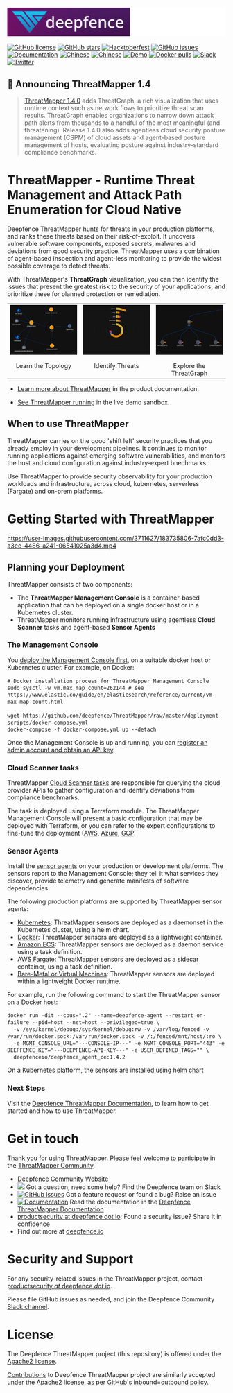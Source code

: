 ![Deepfence Logo](images/readme/deepfence-logo.png)

[![GitHub license](https://img.shields.io/github/license/deepfence/ThreatMapper)](https://github.com/deepfence/ThreatMapper/blob/master/LICENSE)
[![GitHub stars](https://img.shields.io/github/stars/deepfence/ThreatMapper)](https://github.com/deepfence/ThreatMapper/stargazers)
[![Hacktoberfest](https://img.shields.io/github/hacktoberfest/2022/deepfence/ThreatMapper)](https://github.com/deepfence/ThreatMapper/issues)
[![GitHub issues](https://img.shields.io/github/issues/deepfence/ThreatMapper)](https://github.com/deepfence/ThreatMapper/issues)
[![Documentation](https://img.shields.io/badge/documentation-read-green)](https://community.deepfence.io/docs/threatmapper)
[![Chinese](https://img.shields.io/badge/read-Chinese%20Simplified-yellow)](https://github.com/deepfence/ThreatMapper/blob/master/README.zh-CN.md)
[![Chinese](https://img.shields.io/badge/read-Chinese%20Traditional-pink)](https://github.com/deepfence/ThreatMapper/blob/master/README.zh-TW.md)
[![Demo](https://img.shields.io/badge/threatmapper-demo-green)](https://community.deepfence.io/docs/threatmapper/demo)
[![Docker pulls](https://img.shields.io/docker/pulls/deepfenceio/deepfence_agent_ce)](https://hub.docker.com/r/deepfenceio/deepfence_agent_ce)
[![Slack](https://img.shields.io/badge/slack-@deepfence-blue.svg?logo=slack)](https://join.slack.com/t/deepfence-community/shared_invite/zt-podmzle9-5X~qYx8wMaLt9bGWwkSdgQ)
[![Twitter](https://img.shields.io/twitter/url?style=social&url=https%3A%2F%2Fgithub.com%2Fdeepfence%2FThreatMapper)](https://twitter.com/intent/tweet?text=Wow:&url=https%3A%2F%2Fgithub.com%2Fdeepfence%2FThreatMapper)

## :tada: Announcing ThreatMapper 1.4

> [ThreatMapper 1.4.0](https://github.com/deepfence/ThreatMapper/releases/tag/v1.4.0) adds ThreatGraph, a rich visualization that uses runtime context such as network flows to prioritize threat scan results.  ThreatGraph enables organizations to narrow down attack path alerts from thousands to a handful of the most meaningful (and threatening). Release 1.4.0 also adds agentless cloud security posture management (CSPM) of cloud assets and agent-based posture management of hosts, evaluating posture against industry-standard compliance benchmarks.

# ThreatMapper - Runtime Threat Management and Attack Path Enumeration for Cloud Native

Deepfence ThreatMapper hunts for threats in your production platforms, and ranks these threats based on their risk-of-exploit. It uncovers vulnerable software components, exposed secrets, malwares and deviations from good security practice. ThreatMapper uses a combination of agent-based inspection and agent-less monitoring to provide the widest possible coverage to detect threats.

With ThreatMapper's **ThreatGraph** visualization, you can then identify the issues that present the greatest risk to the security of your applications, and prioritize these for planned protection or remediation.

<table width="100%">
  <tr>
  <td align="center" valign="top" width="33%"><a href="../../raw/master/images/readme/threatmapper-topology-full.jpg"><img src="images/readme/threatmapper-topology-thumb.jpg" border=0 align="center"/></a>
    <br/><br/>
    Learn the Topology
  </td>
  <td align="center" valign="top" width="33%"><a href="../../raw/master/images/readme/threatmapper-vulnerabilities-full.jpg"><img src="images/readme/threatmapper-vulnerabilities-thumb.jpg" border=0 align="center"/></a>
    <br/><br/>
    Identify Threats
  </td>
  <td align="center" valign="top" width="33%"><a href="../../raw/master/images/readme/threatmapper-threatgraph-full.jpg"><img src="images/readme/threatmapper-threatgraph-thumb.jpg" border=0 align="center"/></a>
    <br/><br/>
    Explore the ThreatGraph
  </td>
  </tr>
</table>

 * [Learn more about ThreatMapper](https://community.deepfence.io/docs/threatmapper/) in the product documentation.

 * [See ThreatMapper running](https://community.deepfence.io/docs/threatmapper/demo) in the live demo sandbox.

## When to use ThreatMapper

ThreatMapper carries on the good 'shift left' security practices that you already employ in your development pipelines. It continues to monitor running applications against emerging software vulnerabilities, and monitors the host and cloud configuration against industry-expert bnechmarks.

Use ThreatMapper to provide security observability for your production workloads and infrastructure, across cloud, kubernetes, serverless (Fargate) and on-prem platforms.


# Getting Started with ThreatMapper



https://user-images.githubusercontent.com/3711627/183735806-7afc0dd3-a3ee-4486-a241-06541025a3d4.mp4


## Planning your Deployment

ThreatMapper consists of two components:

 * The **ThreatMapper Management Console** is a container-based application that can be deployed on a single docker host or in a Kubernetes cluster.
 * ThreatMapper monitors running infrastructure using agentless **Cloud Scanner** tasks and agent-based **Sensor Agents**

### The Management Console

You [deploy the Management Console first](https://community.deepfence.io/docs/threatmapper/console/), on a suitable docker host or Kubernetes cluster.  For example, on Docker:

```shell script
# Docker installation process for ThreatMapper Management Console
sudo sysctl -w vm.max_map_count=262144 # see https://www.elastic.co/guide/en/elasticsearch/reference/current/vm-max-map-count.html

wget https://github.com/deepfence/ThreatMapper/raw/master/deployment-scripts/docker-compose.yml
docker-compose -f docker-compose.yml up --detach
```

Once the Management Console is up and running, you can [register an admin account and obtain an API key](https://community.deepfence.io/docs/threatmapper/console/initial-configuration).  

### Cloud Scanner tasks

ThreatMapper [Cloud Scanner tasks](https://community.deepfence.io/docs/threatmapper/cloudscanner/) are responsible for querying the cloud provider APIs to gather configuration and identify deviations from compliance benchmarks. 

The task is deployed using a Terraform module. The ThreatMapper Management Console will present a basic configuration that may be deployed with Terraform, or you can refer to the expert configurations to fine-tune the deployment ([AWS](https://github.com/deepfence/terraform-aws-cloud-scanner), [Azure](https://github.com/deepfence/terraform-azure-cloud-scanner), [GCP](https://github.com/deepfence/terraform-gcp-cloud-scanner).

### Sensor Agents

Install the [sensor agents](https://community.deepfence.io/docs/threatmapper/sensors/) on your production or development platforms. The sensors report to the Management Console; they tell it what services they discover, provide telemetry and generate manifests of software dependencies.

The following production platforms are supported by ThreatMapper sensor agents:

 * [Kubernetes](https://community.deepfence.io/docs/threatmapper/sensors/kubernetes/): ThreatMapper sensors are deployed as a daemonset in the Kubernetes cluster, using a helm chart.
 * [Docker](https://community.deepfence.io/docs/threatmapper/sensors/docker/): ThreatMapper sensors are deployed as a lightweight container.
 * [Amazon ECS](https://community.deepfence.io/docs/threatmapper/sensors/aws-ecs): ThreatMapper sensors are deployed as a daemon service using a task definition.
 * [AWS Fargate](https://community.deepfence.io/docs/threatmapper/sensors/aws-fargate): ThreatMapper sensors are deployed as a sidecar container, using a task definition.
 * [Bare-Metal or Virtual Machines](https://community.deepfence.io/docs/threatmapper/sensors/linux-host/): ThreatMapper sensors are deployed within a lightweight Docker runtime.

For example, run the following command to start the ThreatMapper sensor on a Docker host:

```shell script
docker run -dit --cpus=".2" --name=deepfence-agent --restart on-failure --pid=host --net=host --privileged=true \
  -v /sys/kernel/debug:/sys/kernel/debug:rw -v /var/log/fenced -v /var/run/docker.sock:/var/run/docker.sock -v /:/fenced/mnt/host/:ro \
  -e MGMT_CONSOLE_URL="---CONSOLE-IP---" -e MGMT_CONSOLE_PORT="443" -e DEEPFENCE_KEY="---DEEPFENCE-API-KEY---" -e USER_DEFINED_TAGS="" \
  deepfenceio/deepfence_agent_ce:1.4.2
```

On a Kubernetes platform, the sensors are installed using [helm chart](https://community.deepfence.io/docs/threatmapper/sensors/kubernetes/)

### Next Steps

Visit the [Deepfence ThreatMapper Documentation](https://community.deepfence.io/docs/threatmapper/), to learn how to get started and how to use ThreatMapper.


# Get in touch

Thank you for using ThreatMapper.  Please feel welcome to participate in the [ThreatMapper Community](COMMUNITY.md).

* [Deepfence Community Website](https://community.deepfence.io) 
* [<img src="https://img.shields.io/badge/slack-@deepfence-brightgreen.svg?logo=slack">](https://join.slack.com/t/deepfence-community/shared_invite/zt-podmzle9-5X~qYx8wMaLt9bGWwkSdgQ) Got a question, need some help?  Find the Deepfence team on Slack
* [![GitHub issues](https://img.shields.io/github/issues/deepfence/ThreatMapper)](https://github.com/deepfence/ThreatMapper/issues) Got a feature request or found a bug?  Raise an issue
* [![Documentation](https://img.shields.io/badge/documentation-read-green)](https://community.deepfence.io/docs/threatmapper/) Read the documentation in the [Deepfence ThreatMapper Documentation](https://community.deepfence.io/docs/threatmapper/)
* [productsecurity at deepfence dot io](SECURITY.md): Found a security issue?  Share it in confidence
* Find out more at [deepfence.io](https://deepfence.io/)


# Security and Support

For any security-related issues in the ThreatMapper project, contact [productsecurity *at* deepfence *dot* io](SECURITY.md).

Please file GitHub issues as needed, and join the Deepfence Community [Slack channel](https://join.slack.com/t/deepfence-community/shared_invite/zt-podmzle9-5X~qYx8wMaLt9bGWwkSdgQ).


# License

The Deepfence ThreatMapper project (this repository) is offered under the [Apache2 license](https://www.apache.org/licenses/LICENSE-2.0).

[Contributions](CONTRIBUTING.md) to Deepfence ThreatMapper project are similarly accepted under the Apache2 license, as per [GitHub's inbound=outbound policy](https://docs.github.com/en/github/site-policy/github-terms-of-service#6-contributions-under-repository-license).
